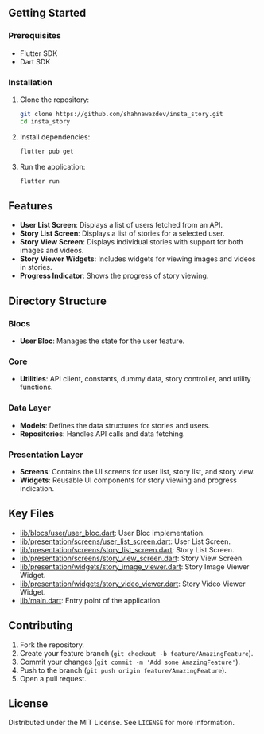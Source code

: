 
## Getting Started

### Prerequisites
- Flutter SDK
- Dart SDK

### Installation

1. Clone the repository:
    ```sh
    git clone https://github.com/shahnawazdev/insta_story.git
    cd insta_story
    ```

2. Install dependencies:
    ```sh
    flutter pub get
    ```

3. Run the application:
    ```sh
    flutter run
    ```

## Features

- **User List Screen**: Displays a list of users fetched from an API.
- **Story List Screen**: Displays a list of stories for a selected user.
- **Story View Screen**: Displays individual stories with support for both images and videos.
- **Story Viewer Widgets**: Includes widgets for viewing images and videos in stories.
- **Progress Indicator**: Shows the progress of story viewing.

## Directory Structure

### Blocs
- **User Bloc**: Manages the state for the user feature.

### Core
- **Utilities**: API client, constants, dummy data, story controller, and utility functions.

### Data Layer
- **Models**: Defines the data structures for stories and users.
- **Repositories**: Handles API calls and data fetching.

### Presentation Layer
- **Screens**: Contains the UI screens for user list, story list, and story view.
- **Widgets**: Reusable UI components for story viewing and progress indication.

## Key Files

- [lib/blocs/user/user_bloc.dart](lib/blocs/user/user_bloc.dart): User Bloc implementation.
- [lib/presentation/screens/user_list_screen.dart](lib/presentation/screens/user_list_screen.dart): User List Screen.
- [lib/presentation/screens/story_list_screen.dart](lib/presentation/screens/story_list_screen.dart): Story List Screen.
- [lib/presentation/screens/story_view_screen.dart](lib/presentation/screens/story_view_screen.dart): Story View Screen.
- [lib/presentation/widgets/story_image_viewer.dart](lib/presentation/widgets/story_image_viewer.dart): Story Image Viewer Widget.
- [lib/presentation/widgets/story_video_viewer.dart](lib/presentation/widgets/story_video_viewer.dart): Story Video Viewer Widget.
- [lib/main.dart](lib/main.dart): Entry point of the application.

## Contributing

1. Fork the repository.
2. Create your feature branch (`git checkout -b feature/AmazingFeature`).
3. Commit your changes (`git commit -m 'Add some AmazingFeature'`).
4. Push to the branch (`git push origin feature/AmazingFeature`).
5. Open a pull request.

## License

Distributed under the MIT License. See `LICENSE` for more information.

